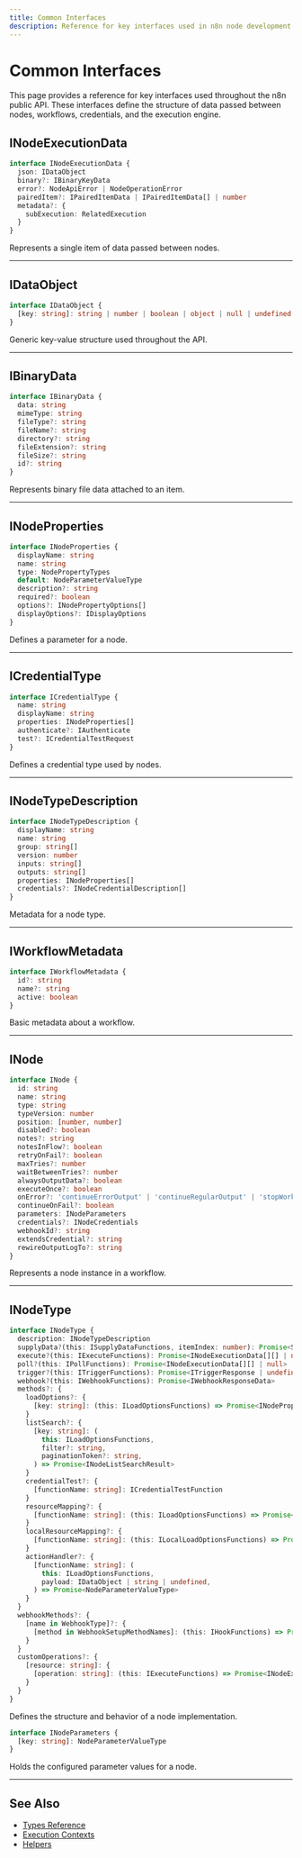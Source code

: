 ```yaml
---
title: Common Interfaces
description: Reference for key interfaces used in n8n node development
---
```


# Common Interfaces

This page provides a reference for key interfaces used throughout the n8n public API. These interfaces define the structure of data passed between nodes, workflows, credentials, and the execution engine.

## INodeExecutionData

```ts
interface INodeExecutionData {
  json: IDataObject
  binary?: IBinaryKeyData
  error?: NodeApiError | NodeOperationError
  pairedItem?: IPairedItemData | IPairedItemData[] | number
  metadata?: {
    subExecution: RelatedExecution
  }
}
```

Represents a single item of data passed between nodes.

---

## IDataObject

```ts
interface IDataObject {
  [key: string]: string | number | boolean | object | null | undefined | IDataObject | IDataObject[]
}
```

Generic key-value structure used throughout the API.

---

## IBinaryData

```ts
interface IBinaryData {
  data: string
  mimeType: string
  fileType?: string
  fileName?: string
  directory?: string
  fileExtension?: string
  fileSize?: string
  id?: string
}
```

Represents binary file data attached to an item.

---

## INodeProperties

```ts
interface INodeProperties {
  displayName: string
  name: string
  type: NodePropertyTypes
  default: NodeParameterValueType
  description?: string
  required?: boolean
  options?: INodePropertyOptions[]
  displayOptions?: IDisplayOptions
}
```

Defines a parameter for a node.

---

## ICredentialType

```ts
interface ICredentialType {
  name: string
  displayName: string
  properties: INodeProperties[]
  authenticate?: IAuthenticate
  test?: ICredentialTestRequest
}
```

Defines a credential type used by nodes.

---

## INodeTypeDescription

```ts
interface INodeTypeDescription {
  displayName: string
  name: string
  group: string[]
  version: number
  inputs: string[]
  outputs: string[]
  properties: INodeProperties[]
  credentials?: INodeCredentialDescription[]
}
```

Metadata for a node type.

---

## IWorkflowMetadata

```ts
interface IWorkflowMetadata {
  id?: string
  name?: string
  active: boolean
}
```

Basic metadata about a workflow.

---

## INode

```ts
interface INode {
  id: string
  name: string
  type: string
  typeVersion: number
  position: [number, number]
  disabled?: boolean
  notes?: string
  notesInFlow?: boolean
  retryOnFail?: boolean
  maxTries?: number
  waitBetweenTries?: number
  alwaysOutputData?: boolean
  executeOnce?: boolean
  onError?: 'continueErrorOutput' | 'continueRegularOutput' | 'stopWorkflow'
  continueOnFail?: boolean
  parameters: INodeParameters
  credentials?: INodeCredentials
  webhookId?: string
  extendsCredential?: string
  rewireOutputLogTo?: string
}
```

Represents a node instance in a workflow.

---

## INodeType

```ts
interface INodeType {
  description: INodeTypeDescription
  supplyData?(this: ISupplyDataFunctions, itemIndex: number): Promise<SupplyData>
  execute?(this: IExecuteFunctions): Promise<INodeExecutionData[][] | null>
  poll?(this: IPollFunctions): Promise<INodeExecutionData[][] | null>
  trigger?(this: ITriggerFunctions): Promise<ITriggerResponse | undefined>
  webhook?(this: IWebhookFunctions): Promise<IWebhookResponseData>
  methods?: {
    loadOptions?: {
      [key: string]: (this: ILoadOptionsFunctions) => Promise<INodePropertyOptions[]>
    }
    listSearch?: {
      [key: string]: (
        this: ILoadOptionsFunctions,
        filter?: string,
        paginationToken?: string,
      ) => Promise<INodeListSearchResult>
    }
    credentialTest?: {
      [functionName: string]: ICredentialTestFunction
    }
    resourceMapping?: {
      [functionName: string]: (this: ILoadOptionsFunctions) => Promise<ResourceMapperFields>
    }
    localResourceMapping?: {
      [functionName: string]: (this: ILocalLoadOptionsFunctions) => Promise<ResourceMapperFields>
    }
    actionHandler?: {
      [functionName: string]: (
        this: ILoadOptionsFunctions,
        payload: IDataObject | string | undefined,
      ) => Promise<NodeParameterValueType>
    }
  }
  webhookMethods?: {
    [name in WebhookType]?: {
      [method in WebhookSetupMethodNames]: (this: IHookFunctions) => Promise<boolean>
    }
  }
  customOperations?: {
    [resource: string]: {
      [operation: string]: (this: IExecuteFunctions) => Promise<INodeExecutionData[][] | null>
    }
  }
}
```

Defines the structure and behavior of a node implementation.


```ts
interface INodeParameters {
  [key: string]: NodeParameterValueType
}
```

Holds the configured parameter values for a node.

---

## See Also

- [Types Reference](./types.md)
- [Execution Contexts](../execution-contexts/IExecuteFunctions.md)
- [Helpers](../helpers/index.md)
